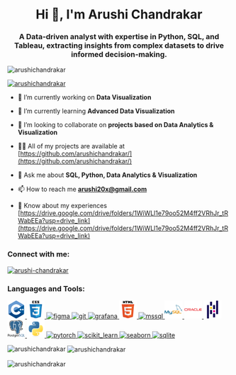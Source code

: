<h1 align="center">Hi 👋, I'm Arushi Chandrakar</h1>
<h3 align="center">A Data-driven analyst with expertise in Python, SQL, and Tableau, extracting insights from complex datasets to drive informed decision-making.</h3>

<p align="left"> <img src="https://komarev.com/ghpvc/?username=arushichandrakar&label=Profile%20views&color=0e75b6&style=flat" alt="arushichandrakar" /> </p>

<p align="left"> <a href="https://github.com/ryo-ma/github-profile-trophy"><img src="https://github-profile-trophy.vercel.app/?username=arushichandrakar" alt="arushichandrakar" /></a> </p>

- 🔭 I’m currently working on **Data Visualization**

- 🌱 I’m currently learning **Advanced Data Visualization**

- 👯 I’m looking to collaborate on **projects based on Data Analytics & Visualization**

- 👨‍💻 All of my projects are available at [https://github.com/arushichandrakar/](https://github.com/arushichandrakar/)

- 💬 Ask me about **SQL, Python, Data Analytics & Visualization**

- 📫 How to reach me **arushi20x@gmail.com**

- 📄 Know about my experiences [https://drive.google.com/drive/folders/1WiWLl1e79oo52M4ff2VRhJr_tRWabEEa?usp=drive_link](https://drive.google.com/drive/folders/1WiWLl1e79oo52M4ff2VRhJr_tRWabEEa?usp=drive_link)

<h3 align="left">Connect with me:</h3>
<p align="left">
<a href="https://linkedin.com/in/arushi-chandrakar" target="blank"><img align="center" src="https://raw.githubusercontent.com/rahuldkjain/github-profile-readme-generator/master/src/images/icons/Social/linked-in-alt.svg" alt="arushi-chandrakar" height="30" width="40" /></a>
</p>

<h3 align="left">Languages and Tools:</h3>
<p align="left"> <a href="https://www.w3schools.com/cpp/" target="_blank" rel="noreferrer"> <img src="https://raw.githubusercontent.com/devicons/devicon/master/icons/cplusplus/cplusplus-original.svg" alt="cplusplus" width="40" height="40"/> </a> <a href="https://www.w3schools.com/css/" target="_blank" rel="noreferrer"> <img src="https://raw.githubusercontent.com/devicons/devicon/master/icons/css3/css3-original-wordmark.svg" alt="css3" width="40" height="40"/> </a> <a href="https://www.figma.com/" target="_blank" rel="noreferrer"> <img src="https://www.vectorlogo.zone/logos/figma/figma-icon.svg" alt="figma" width="40" height="40"/> </a> <a href="https://git-scm.com/" target="_blank" rel="noreferrer"> <img src="https://www.vectorlogo.zone/logos/git-scm/git-scm-icon.svg" alt="git" width="40" height="40"/> </a> <a href="https://grafana.com" target="_blank" rel="noreferrer"> <img src="https://www.vectorlogo.zone/logos/grafana/grafana-icon.svg" alt="grafana" width="40" height="40"/> </a> <a href="https://www.w3.org/html/" target="_blank" rel="noreferrer"> <img src="https://raw.githubusercontent.com/devicons/devicon/master/icons/html5/html5-original-wordmark.svg" alt="html5" width="40" height="40"/> </a> <a href="https://www.microsoft.com/en-us/sql-server" target="_blank" rel="noreferrer"> <img src="https://www.svgrepo.com/show/303229/microsoft-sql-server-logo.svg" alt="mssql" width="40" height="40"/> </a> <a href="https://www.mysql.com/" target="_blank" rel="noreferrer"> <img src="https://raw.githubusercontent.com/devicons/devicon/master/icons/mysql/mysql-original-wordmark.svg" alt="mysql" width="40" height="40"/> </a> <a href="https://www.oracle.com/" target="_blank" rel="noreferrer"> <img src="https://raw.githubusercontent.com/devicons/devicon/master/icons/oracle/oracle-original.svg" alt="oracle" width="40" height="40"/> </a> <a href="https://pandas.pydata.org/" target="_blank" rel="noreferrer"> <img src="https://raw.githubusercontent.com/devicons/devicon/2ae2a900d2f041da66e950e4d48052658d850630/icons/pandas/pandas-original.svg" alt="pandas" width="40" height="40"/> </a> <a href="https://www.postgresql.org" target="_blank" rel="noreferrer"> <img src="https://raw.githubusercontent.com/devicons/devicon/master/icons/postgresql/postgresql-original-wordmark.svg" alt="postgresql" width="40" height="40"/> </a> <a href="https://www.python.org" target="_blank" rel="noreferrer"> <img src="https://raw.githubusercontent.com/devicons/devicon/master/icons/python/python-original.svg" alt="python" width="40" height="40"/> </a> <a href="https://pytorch.org/" target="_blank" rel="noreferrer"> <img src="https://www.vectorlogo.zone/logos/pytorch/pytorch-icon.svg" alt="pytorch" width="40" height="40"/> </a> <a href="https://scikit-learn.org/" target="_blank" rel="noreferrer"> <img src="https://upload.wikimedia.org/wikipedia/commons/0/05/Scikit_learn_logo_small.svg" alt="scikit_learn" width="40" height="40"/> </a> <a href="https://seaborn.pydata.org/" target="_blank" rel="noreferrer"> <img src="https://seaborn.pydata.org/_images/logo-mark-lightbg.svg" alt="seaborn" width="40" height="40"/> </a> <a href="https://www.sqlite.org/" target="_blank" rel="noreferrer"> <img src="https://www.vectorlogo.zone/logos/sqlite/sqlite-icon.svg" alt="sqlite" width="40" height="40"/> </a> </p>

<p><img align="left" src="https://github-readme-stats.vercel.app/api/top-langs?username=arushichandrakar&show_icons=true&locale=en&layout=compact" alt="arushichandrakar" /></p>

<p>&nbsp;<img align="center" src="https://github-readme-stats.vercel.app/api?username=arushichandrakar&show_icons=true&locale=en" alt="arushichandrakar" /></p>

<p><img align="center" src="https://github-readme-streak-stats.herokuapp.com/?user=arushichandrakar&" alt="arushichandrakar" /></p>
